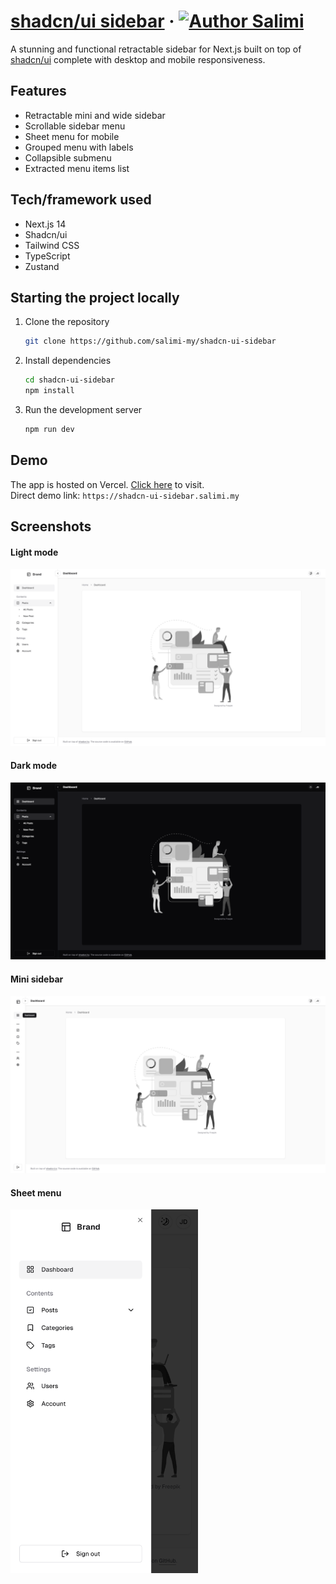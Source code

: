 # [shadcn/ui sidebar](https://shadcn-ui-sidebar.salimi.my) &middot; [![Author Salimi](https://img.shields.io/badge/Author-Salimi-%3C%3E)](https://www.salimi.my)

A stunning and functional retractable sidebar for Next.js built on top of [shadcn/ui](https://ui.shadcn.com) complete with desktop and mobile responsiveness.

## Features

- Retractable mini and wide sidebar
- Scrollable sidebar menu
- Sheet menu for mobile
- Grouped menu with labels
- Collapsible submenu
- Extracted menu items list

## Tech/framework used

- Next.js 14
- Shadcn/ui
- Tailwind CSS
- TypeScript
- Zustand

## Starting the project locally

1. Clone the repository

   ```bash
   git clone https://github.com/salimi-my/shadcn-ui-sidebar
   ```

2. Install dependencies

   ```bash
   cd shadcn-ui-sidebar
   npm install
   ```

3. Run the development server

   ```bash
   npm run dev
   ```

## Demo

The app is hosted on Vercel. [Click here](https://shadcn-ui-sidebar.salimi.my) to visit.
<br>
Direct demo link: `https://shadcn-ui-sidebar.salimi.my`

## Screenshots

#### Light mode

![Light mode](/screenshots/screenshot-1.png)

#### Dark mode

![Dark mode](/screenshots/screenshot-2.png)

#### Mini sidebar

![Mini sidebar](/screenshots/screenshot-3.png)

#### Sheet menu

<img src="/screenshots/screenshot-4.png" width="300">
